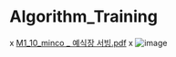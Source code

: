 # Algorithm_Training


x
[M1_10_minco _ 예식장 서빙.pdf](https://github.com/lianachoi/Algorithm_Training/files/6378384/M1_10_minco._.pdf)
x
![image](https://user-images.githubusercontent.com/24507556/116110899-1388e580-a6f1-11eb-86f8-67b2eb9997cb.png)

